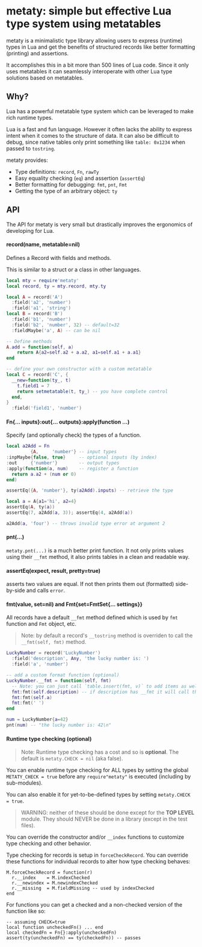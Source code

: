 # metaty: simple but effective Lua type system using metatables

metaty is a minimalistic type library allowing users to express (runtime) types
in Lua and get the benefits of structured records like better formatting
(printing) and assertions.

It accomplishes this in a bit more than 500 lines of Lua code. Since it only
uses metatables it can seamlessly interoperate with other Lua type solutions
based on metatables.

## Why?

Lua has a powerful metatable type system which can be leveraged to make rich
runtime types.

Lua is a fast and fun language. However it often lacks the ability to express
intent when it comes to the structure of data. It can also be difficult to
debug, since native tables only print something like `table: 0x1234` when
passed to `tostring`.

metaty provides:

* Type definitions: `record`, `Fn`, `rawTy`
* Easy equality checking (`eq`) and assertion (`assertEq`)
* Better formatting for debugging: `fmt`, `pnt`, `Fmt`
* Getting the type of an arbitrary object: `ty`

## API

The API for metaty is very small but drastically improves the ergonomics of
developing for Lua.

#### record(name, metatable=nil)

Defines a Record with fields and methods.

This is similar to a struct or a class in other languages.

```lua
local mty = require'metaty'
local record, ty = mty.record, mty.ty

local A = record('A')
  :field('a2', 'number')
  :field('a1', 'string')
local B = record('B')
  :field('b1', 'number')
  :field('b2', 'number', 32) -- default=32
  :fieldMaybe('a', A) -- can be nil

-- Define methods
A.add = function(self, a)
    return A{a2=self.a2 + a.a2, a1=self.a1 + a.a1}
end

-- define your own constructor with a custom metatable
local C = record('C', {
  __new=function(ty_, t)
    t.field1 = 7
    return setmetatable(t, ty_) -- you have complete control
  end,
}
  :field('field1', 'number')
```

#### Fn{... inputs}:out{... outputs}:apply(function ...)

Specify (and optionally check) the types of a function.

```lua
local a2Add = Fn
         {A,     'number'} -- input types
:inpMaybe{false, true}     -- optional inputs (by index)
:out     {'number'}        -- output types
:apply(function(a, num)    -- register a function
  return a.a2 + (num or 0)
end)

assertEq({A, 'number'}, ty(a2Add).inputs) -- retrieve the type

local a = A{a1='hi', a2=4}
assertEq(A, ty(a))
assertEq(7, a2Add(a, 3)); assertEq(4, a2Add(a))

a2Add(a, 'four') -- throws invalid type error at argument 2
```

#### pnt(...)

`metaty.pnt(...)` is a much better print function. It not only prints values
using their `__fmt` method, it also prints tables in a clean and readable way.

#### assertEq(expect, result, pretty=true)

asserts two values are equal. If not then prints them out (formatted)
side-by-side and calls `error`.

#### fmt(value, set=nil) and Fmt{set=FmtSet{... settings}}

All records have a default `__fmt` method defined which is used by `fmt`
function and `Fmt` object, etc.

> Note: by default a record's `__tostring` method is overriden to call the
> `__fmt(self, fmt)` method.

```lua
LuckyNumber = record('LuckyNumber')
  :field('description', Any, 'the lucky number is: ')
  :field('a', 'number')

-- add a custom format function (optional)
LuckyNumber.__fmt = function(self, fmt)
  -- Note: you can just call `table.insert(fmt, v)` to add items as well
  fmt:fmt(self.description) -- if description has __fmt it will call that.
  fmt:fmt(self.a)
  fmt:fmt(' ')
end

num = LuckyNumber{a=42}
pnt(num) -- "the lucky number is: 42\n"
```

#### Runtime type checking (optional)

> Note: Runtime type checking has a cost and so is **optional**.
> The default is `metaty.CHECK = nil` (aka false).

You can enable runtime type checking for ALL types by setting the global
`METATY_CHECK = true` before any `require"metaty"` is executed (including by
sub-modules).

You can also enable it for yet-to-be-defined types by setting
`metaty.CHECK = true`.

> WARNING: neither of these should be done except for the **TOP LEVEL** module.
> They should NEVER be done in a library (except in the test files).

You can override the constructor and/or `__index` functions to customize type
checking and other behavior.

Type checking for records is setup in `forceCheckRecord`. You can override these
functions for individual records to alter how type checking behaves:

```
M.forceCheckRecord = function(r)
  r.__index    = M.indexChecked
  r.__newindex = M.newindexChecked
  r.__missing  = M.fieldMissing -- used by indexChecked
end
```

For functions you can get a checked and a non-checked version of the function
like so:

```
-- assuming CHECK=true
local function uncheckedFn() ... end
local checkedFn = Fn{}:apply(uncheckedFn)
assert(ty(uncheckedFn) == ty(checkedFn)) -- passes
```


